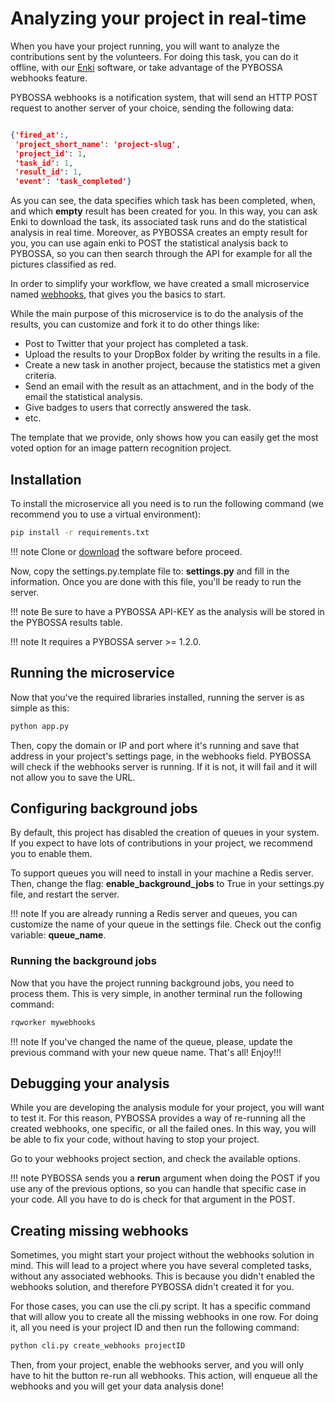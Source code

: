 # Analyzing your project in real-time

When you have your project running, you will want to analyze the contributions sent by the
volunteers. For doing this task, you can do it offline, with our [Enki](https://github.com/Scifabric/enki) software, or take advantage
of the PYBOSSA webhooks feature.

PYBOSSA webhooks is a notification system, that will send an HTTP POST request to another server of your
choice, sending the following data:

```json

{'fired_at':,
 'project_short_name': 'project-slug',
 'project_id': 1,
 'task_id': 1,
 'result_id': 1,
 'event': 'task_completed'} 

```

As you can see, the data specifies which task has been completed, when, and which **empty** result has been
created for you. In this way, you can ask Enki to download the task, its associated task runs and do the statistical
analysis in real time. Moreover, as PYBOSSA creates an empty result for you, you can use again enki to POST the
statistical analysis back to PYBOSSA, so you can then search through the API for example for all the pictures classified
as red.

In order to simplify your workflow, we have created a small microservice named [webhooks](https://github.com/Scifabric/webhooks), that gives you the basics to start.

While the main purpose of this microservice is to do the analysis of the results,
you can customize and fork it to do other things like:

 * Post to Twitter that your project has completed a task.
 * Upload the results to your DropBox folder by writing the results in a file.
 * Create a new task in another project, because the statistics met a given criteria.
 * Send an email with the result as an attachment, and in the body of the email the statistical analysis.
 * Give badges to users that correctly answered the task.
 * etc.

The template that we provide, only shows how you can easily 
get the most voted option for an image pattern recognition project.

## Installation

To install the microservice all you need is to run the following command (we recommend
you to use a virtual environment):

```bash
pip install -r requirements.txt
```

!!! note
    Clone or [download](https://github.com/Scifabric/webhooks) the software before proceed.

Now, copy the settings.py.template file to: **settings.py** and fill in the
information. Once you are done with this file, you'll be ready to run the
server.

!!! note 
    Be sure to have a PYBOSSA API-KEY as the analysis will be stored in the 
    PYBOSSA results table.

!!! note
    It requires a PYBOSSA server >= 1.2.0.


## Running the microservice

Now that you've the required libraries installed, running the server is as
simple as this:

```bash
python app.py
```

Then, copy the domain or IP and port where it's running and save that address in your
project's settings page, in the webhooks field. PYBOSSA will check if the webhooks server
is running. If it is not, it will fail and it will not allow you to save the URL.

## Configuring background jobs

By default, this project has disabled the creation of queues in your system. If
you expect to have lots of contributions in your project, we recommend you to
enable them.

To support queues you will need to install in your machine a Redis server.
Then, change the flag: **enable_background_jobs** to True in your settings.py
file, and restart the server. 

!!! note
    If you are already running a Redis server and queues, you can customize
    the name of your queue in the settings file. Check out the config variable:
    **queue_name**.

### Running the background jobs

Now that you have the project running background jobs, you need to process
them. This is very simple, in another terminal run the following command:

```bash
rqworker mywebhooks
```

!!! note
    If you've changed the name of the queue, please, update the previous
    command with your new queue name. That's all! Enjoy!!!

## Debugging your analysis

While you are developing the analysis module for your project, you will want to test it.
For this reason, PYBOSSA provides a way of re-running all the created webhooks, one specific, or
all the failed ones. In this way, you will be able to fix your code, without having to stop your project.

Go to your webhooks project section, and check the available options.


!!! note
    PYBOSSA sends you a **rerun** argument when doing the POST if you use any of the previous options,
    so you can handle that specific case in your code. All you have to do is check for that argument in
    the POST.

## Creating missing webhooks

Sometimes, you might start your project without the webhooks solution in mind. This will lead to a project
where you have several completed tasks, without any associated webhooks. This is because you didn't enabled the
webhooks solution, and therefore PYBOSSA didn't created it for you.

For those cases, you can use the cli.py script. It has a specific command that will allow you to create all
the missing webhooks in one row. For doing it, all you need is your project ID and then run the following command:

```bash
python cli.py create_webhooks projectID
```

Then, from your project, enable the webhooks server, and you will only have to hit the button re-run all webhooks.
This action, will enqueue all the webhooks and you will get your data analysis done!
